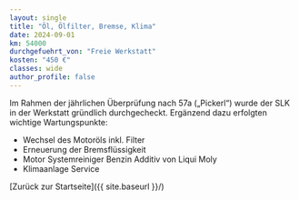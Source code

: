 ```yaml
---
layout: single
title: "Öl, Ölfilter, Bremse, Klima"
date: 2024-09-01
km: 54000
durchgefuehrt_von: "Freie Werkstatt"
kosten: "450 €"
classes: wide
author_profile: false
---
```


Im Rahmen der jährlichen Überprüfung nach 57a („Pickerl“) wurde der SLK in der Werkstatt gründlich durchgecheckt. Ergänzend dazu erfolgten wichtige Wartungspunkte:

- Wechsel des Motoröls inkl. Filter
- Erneuerung der Bremsflüssigkeit
- Motor Systemreiniger Benzin Additiv von Liqui Moly
- Klimaanlage Service

[Zurück zur Startseite]({{ site.baseurl }}/)
